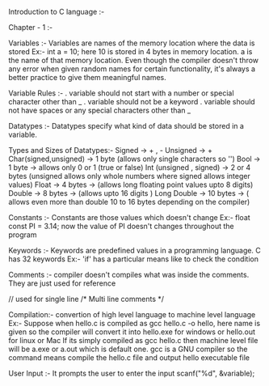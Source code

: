 Introduction to C language :-

Chapter - 1 :-

Variables :- Variables are names of the memory location where the data is stored
Ex:- int a = 10;
here 10 is stored in 4 bytes in memory location. a is the name of that memory location. Even though the compiler doesn't throw any error when given random names for certain functionality, it's always a better practice to give them meaningful names.

Variable Rules :- 
. variable should not start with a number or special character other than _ 
. variable should not be a keyword
. variable should not have spaces or any special characters other than _ 

Datatypes :-
Datatypes specify what kind of data should be stored in a variable.

Types and Sizes of Datatypes:-
Signed -> + , -
Unsigned -> +
Char(signed,unsigned) -> 1 byte (allows only single characters so '')
Bool -> 1 byte  -> allows only 0 or 1 (true or false)
Int (unsigned , signed) -> 2 or 4 bytes (unsigned allows only whole numbers where signed allows integer values)
Float -> 4 bytes  -> (allows long floating point values upto 8 digits)
Double -> 8 bytes   -> (allows upto 16 digits )
Long Double -> 10 bytes -> ( allows even more than double 10 to 16 bytes depending on the compiler)

Constants :-
Constants are those values which doesn't change
Ex:- float const PI = 3.14;
now the value of PI doesn't changes throughout the program

Keywords :-
Keywords are predefined values in a programming language. C has 32 keywords
Ex:- 'if' has a particular means like to check the condition

Comments :-
compiler doesn't compiles what was inside the comments. They are just used for reference

//  used for single line 
/*
Multi 
line 
comments
*/

Compilation:-
convertion of high level language to machine level language
Ex:- Suppose when hello.c is compiled as gcc hello.c -o hello, here name is given so the compiler will convert it into hello.exe for windows or hello.out for linux or Mac 
If its simply compiled as gcc hello.c then machine level file will be a.exe or a.out which is default one.
gcc is a GNU compiler
so the command means compile the hello.c file and output hello executable file

User Input :-
It prompts the user to enter the input
scanf("%d", &variable);








